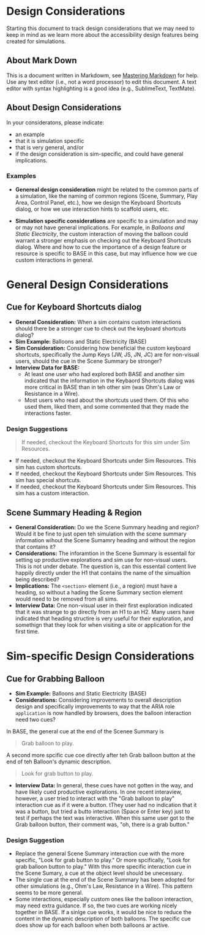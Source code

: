 # Design Considerations

Starting this document to track design considerations that we may need to keep in mind as we learn more about the accessibility design features being created for simulations.

## About Mark Down
This is a document written in Markdowm, see [Mastering Markdown](https://guides.github.com/features/mastering-markdown/) for help. Use any text editor (i.e., not a word processor) to edit this document. A text editor with syntax highlighting is a good idea (e.g., SublimeText, TextMate).

## About Design Considerations
In your consideratons, please indicate:
- an example
- that it is simulation specific
- that is very general, and/or
- if the design consideration is sim-specific, and could have general implications.

### Examples
- **Genereal design consideration** might be related to the common parts of a simulation, like the naming of common regions (Scene, Summary, Play Area, Control Panel, etc.), how we design the Keyboard Shortcuts dialog, or how we use interaction hints to scaffold users, etc.

- **Simulation specific considerations** are specific to a simulation and may or may not have general implications. For example, in _Balloons and Static Electricity_, the custom interaction of moving the balloon could warrant a stronger emphasis on checking out the Keyboard Shortcuts dialog. Where and how to cue the importance of a design feature or resource is specific to BASE in this case, but may influence how we cue custom interactions in general.

# General Design Considerations
## Cue for Keyboard Shortcuts dialog
- **General Consideration:** When a sim contains custom interactions should there be a stronger cue to check out the keyboard shortcuts dialog?
- **Sim Example:** Balloons and Static Electricity (BASE)
- **Sim Consideration:** Considering how beneficial the custom keyboard shortcuts, specifically the Jump Keys (JW, JS, JN, JC) are for non-visual users, should the cue in the Scene Summary be stronger?
- **Interview Data for BASE:** 
  - At least one user who had explored both BASE and another sim indicated that the information in the Keybaord Shortcuts dialog was more critical in BASE than in teh other sim (was Ohm's Law or Resistance in a Wire).
  - Most users who read about the shortcuts used them. Of this who used them, liked them, and some commented that they made the interactions faster.

### Design Suggestions
> If needed, checkout the Keyboard Shortcuts for this sim under Sim Resources.

- If needed, checkout the Keyboard Shortcuts under Sim Resources. This sim has custom shortcuts.
- If needed, checkout the Keyboard Shortcuts under Sim Resources. This sim has special shortcuts.
- If needed, checkout the Keyboard Shortcuts under Sim Resources. This sim has a custom interaction.

## Scene Summary Heading & Region
- **General Consideration:** Do we the Scene Summary heading and region? Would it be fine to just open teh simulation with the scene summary information wihout the Scene Sumamry heading and without the region that contains it?
- **Considerations:** The inforamtion in the Scene Summary is essentail for setting up productive explorations and sim use for non-visual users. This is not under debate. The question is, can this essentail content live happily directly under the H1 that contains the name of the simualtion being described? 
- **Implications:** The `<section>` element (i.e., a region) must have a heading, so without a hading the Scene Summary section element would need to be removed from all sims.
- **Interview Data:** One non-visual user in their first exploration indicated that it was strange to go directly from an H1 to an H2. Many users have indicated that heading structire is very useful for their exploration, and somethign that they look for when visiting a site or application for the first time.

# Sim-specific Design Considerations

## Cue for Grabbing Balloon
- **Sim Example:** Balloons and Static Electricity (BASE)
- **Considerations:** Considering improvements to overall description design and specifically improvements to way that the ARIA role `application` is now handled by browsers, does the balloon interaction need two cues?

In BASE, the general cue at the end of the Scenee Summary is
> Grab balloon to play.

A second more spcific cue coe directly after teh Grab balloon button at the end of teh Balloon's dynamic description.
> Look for grab button to play.

- **Interview Data:** In general, these cues have not gotten in the way, and have likely cued productive explorations. In one recent interaview, however, a user tried to interact with the "Grab balloon to play" interaction cue as if it were a button. tThey user had no indication that it was a button, but tried a butto interaction (Space or Enter key) just to test if perhaps the text was interactive. When this same user got to the Grab balloon button, their comment was, "oh, there is a grab button."

### Design Suggestion
- Replace the general Scene Summary interaction cue with the more specific, "Look for grab button to play." Or more spcifically, "Look for grab balloon button to play." With this more specific interaction cue in the Scene Sumary, a cue at the object level should be unecessary. 
- The single cue at the end of the Scene Summary has been adopted for other simulations (e.g., Ohm's Law, Resistance in a Wire). This pattern seems to be more general.
- Some interactions, especially custom ones like the balloon interaction, may need extra guidance. If so, the two cues are working nicely together in BASE. If a sinlge cue works, it would be nice to reduce the content in the dynamic description of both balloons. The specific cue does show up for each balloon when both balloons ar active.


  